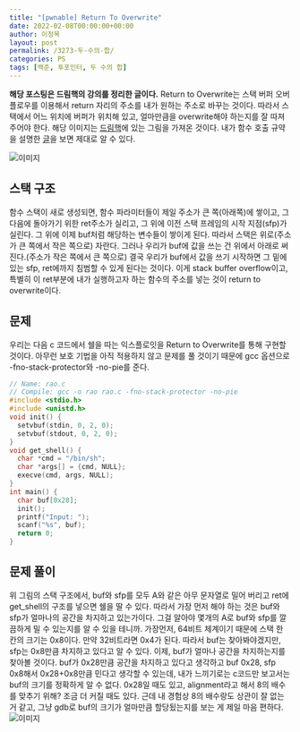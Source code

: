 ```yaml
---
title: "[pwnable] Return To Overwrite"
date: 2022-02-08T00:00:00+00:00
author: 이정목
layout: post
permalink: /3273-두-수의-합/
categories: PS
tags: [백준, 투포인터, 두 수의 합]
---
```


**해당 포스팅은 드림핵의 강의를 정리한 글이다.** Return to Overwrite는 스택 버퍼 오버플로우를 이용해서 return 자리의 주소를 내가 원하는 주소로 바꾸는 것이다. 따라서 스택에서 어느 위치에 버퍼가 위치해 있고, 얼마만큼을 overwrite해야 하는지를 잘 따져 주어야 한다. 해당 이미지는 [드림핵](https://dreamhack.io/learn/58#7)에 있는 그림을 가져온 것이다. 내가 함수 호출 규약을 설명한 [글](https://mok0102.github.io/호출-규약/)을 보면 제대로 알 수 있다.  

![이미지](https://kr.object.ncloudstorage.com/dreamhack-content/page/ba14b1d45d74d46ab7f84d20ec60a4806f9d42bb29d2fb6f434cf152d9b0a76c.png) 

## 스택 구조
함수 스택이 새로 생성되면, 함수 파라미터들이  제일 주소가 큰 쪽(아래쪽)에 쌓이고, 그 다음에 돌아가기 위한 ret주소가 실리고, 그 위에 이전 스택 프레임의 시작 지점(sfp)가 실린다. 그 위에 이제 buf처럼 해당하는 변수들이 쌓이게 된다. 따라서 스택은 위로(주소가 큰 쪽에서 작은 쪽으로) 자란다. 그러나 우리가 buf에 값을 쓰는 건 위에서 아래로 써진다.(주소가 작은 쪽에서 큰 쪽으로) 결국 우리가 buf에서 값을 쓰기 시작하면 그 밑에 있는 sfp, ret에까지 침범할 수 있게 된다는 것이다. 이게 stack buffer overflow이고, 특별히 이 ret부분에 내가 실행하고자 하는 함수의 주소를 넣는 것이 return to overwrite이다. 

## 문제
우리는 다음 c 코드에서 쉘을 따는 익스플로잇을 Return to Overwrite를 통해 구현할 것이다. 아무런 보호 기법을 아직 적용하지 않고 문제를 풀 것이기 때문에 gcc 옵션으로 -fno-stack-protector와 -no-pie를 준다.
```c
// Name: rao.c
// Compile: gcc -o rao rao.c -fno-stack-protector -no-pie
#include <stdio.h>
#include <unistd.h>
void init() {
  setvbuf(stdin, 0, 2, 0);
  setvbuf(stdout, 0, 2, 0);
}
void get_shell() {
  char *cmd = "/bin/sh";
  char *args[] = {cmd, NULL};
  execve(cmd, args, NULL);
}
int main() {
  char buf[0x28];
  init();
  printf("Input: ");
  scanf("%s", buf);
  return 0;
}
```

## 문제 풀이
위 그림의 스택 구조에서, buf와 sfp를 모두 A와 같은 아무 문자열로 밀어 버리고 ret에 get_shell의 구조를 넣으면 쉘을 딸 수 있다. 따라서 가장 먼저 해야 하는 것은 buf와 sfp가 얼마나의 공간을 차지하고 있는가이다. 그걸 알아야 몇개의 A로 buf와 sfp를 깔끔하게 밀 수 있는지를 알 수 있을 테니까. 가장먼저, 64비트 체계이기 때문에 스택 한 칸의 크기는 0x8이다. 만약 32비트라면 0x4가 된다. 따라서 buf는 찾아봐야겠지만, sfp는 0x8만큼 차지하고 있다고 알 수 있다. 
이제, buf가 얼마나 공간을 차지하는지를 찾아볼 것이다. buf가 0x28만큼 공간을 차지하고 있다고 생각하고 buf 0x28, sfp 0x8해서 0x28+0x8만큼 민다고 생각할 수 있는데, 내가 느끼기로는 c코드만 보고서는 buf의 크기를 정확하게 알 수 없다. 0x28일 때도 있고, alignment라고 해서 8의 배수를 맞추기 위해? 조금 더 커질 때도 있다. 근데 내 경험상 8의 배수랑도 상관이 잘 없는 거 같고, 그냥 gdb로 buf의 크기가 얼마만큼 할당됬는지를 보는 게 제일 마음 편하다. 
![이미지](https://github.com/JungMok-Lee/JungMok-Lee.github.io/blob/master/assets/images/2022_02_09_gdb_main.png?raw=true)
